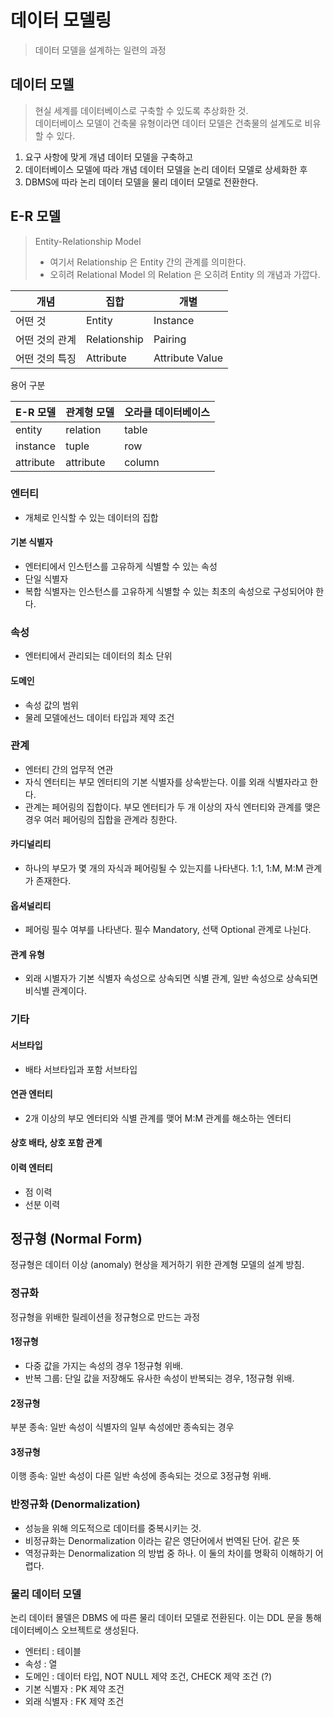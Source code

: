 # 데이터 모델링
> 데이터 모델을 설계하는 일련의 과정

## 데이터 모델
> 현실 세계를 데이터베이스로 구축할 수 있도록 추상화한 것.  
> 데이터베이스 모델이 건축물 유형이라면 데이터 모델은 건축물의 설계도로 비유할 수 있다.  
1. 요구 사항에 맞게 개념 데이터 모델을 구축하고
2. 데이터베이스 모델에 따라 개념 데이터 모델을 논리 데이터 모델로 상세화한 후
3. DBMS에 따라 논리 데이터 모델을 물리 데이터 모델로 전환한다.

## E-R 모델
> Entity-Relationship Model  
> - 여기서 Relationship 은 Entity 간의 관계를 의미한다.   
> - 오히려 Relational Model 의 Relation 은 오히려 Entity 의 개념과 가깝다.

| 개념       | 집합           | 개별              |
|----------|--------------|-----------------|
| 어떤 것     | Entity       | Instance        |
| 어떤 것의 관계 | Relationship | Pairing         |
| 어떤 것의 특징 | Attribute    | Attribute Value |

용어 구분

| E-R 모델    | 관계형 모델    | 오라클 데이터베이스 |
|-----------|-----------|------------|
| entity    | relation  | table      |
| instance  | tuple     | row        |
| attribute | attribute | column     |

### 엔터티
- 개체로 인식할 수 있는 데이터의 집합

#### 기본 식별자
- 엔터티에서 인스턴스를 고유하게 식별할 수 있는 속성
- 단일 식별자
- 복합 식별자는 인스턴스를 고유하게 식별할 수 있는 최초의 속성으로 구성되어야 한다.

### 속성
- 엔터티에서 관리되는 데이터의 최소 단위

#### 도메인
- 속성 값의 범위
- 물레 모델에선느 데이터 타입과 제약 조건

### 관계
- 엔터티 간의 업무적 연관
- 자식 엔터티는 부모 엔터티의 기본 식별자를 상속받는다. 이를 외래 식별자라고 한다.
- 관계는 페어링의 집합이다. 부모 엔터티가 두 개 이상의 자식 엔터티와 관계를 맺은 경우 여러 페어링의 집합을 관계라 칭한다.

#### 카디널리티
- 하나의 부모가 몇 개의 자식과 페어링될 수 있는지를 나타낸다. 1:1, 1:M, M:M 관계가 존재한다.

#### 옵셔널리티
- 페어링 필수 여부를 나타낸다. 필수 Mandatory, 선택 Optional 관계로 나뉜다.

#### 관계 유형
- 외래 시별자가 기본 식별자 속성으로 상속되면 식별 관계, 일반 속성으로 상속되면 비식별 관계이다.

### 기타
#### 서브타입
- 배타 서브타입과 포함 서브타입
#### 연관 엔터티
- 2개 이상의 부모 엔터티와 식별 관계를 맺어 M:M 관계를 해소하는 엔터티

#### 상호 배타, 상호 포함 관계
#### 이력 엔터티
- 점 이력
- 선분 이력

## 정규형 (Normal Form)
정규형은 데이터 이상 (anomaly) 현상을 제거하기 위한 관계형 모델의 설계 방침.

### 정규화
정규형을 위배한 릴레이션을 정규형으로 만드는 과정

#### 1정규형
   - 다중 값을 가지는 속성의 경우 1정규형 위배.
   - 반복 그룹: 단일 값을 저장해도 유사한 속성이 반복되는 경우, 1정규형 위배.

#### 2정규형
부분 종속: 일반 속성이 식별자의 일부 속성에만 종속되는 경우

#### 3정규형
이행 종속: 일반 속성이 다른 일반 속성에 종속되는 것으로 3정규형 위배.

### 반정규화 (Denormalization)
- 성능을 위해 의도적으로 데이터를 중복시키는 것.
- 비정규화는 Denormalization 이라는 같은 영단어에서 번역된 단어. 같은 뜻
- 역정규화는 Denormalization 의 방법 중 하나. 이 둘의 차이를 명확히 이해하기 어렵다.

### 물리 데이터 모델
논리 데이터 몰델은 DBMS 에 따른 물리 데이터 모델로 전환된다. 이는 DDL 문을 통해 데이터베이스 오브젝트로 생성된다.
- 엔터티 : 테이블
- 속성 : 열
- 도메인 : 데이터 타입, NOT NULL 제약 조건, CHECK 제약 조건 (?)
- 기본 식별자 : PK 제약 조건
- 외래 식별자 : FK 제약 조건
